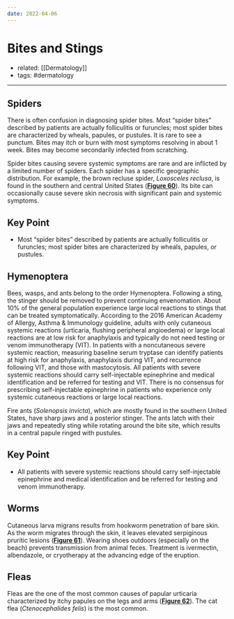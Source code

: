 ```yaml
---
date: 2022-04-06
---
```


# Bites and Stings

- related: [[Dermatology]]
- tags: #dermatology
---

## Spiders

There is often confusion in diagnosing spider bites. Most “spider bites” described by patients are actually folliculitis or furuncles; most spider bites are characterized by wheals, papules, or pustules. It is rare to see a punctum. Bites may itch or burn with most symptoms resolving in about 1 week. Bites may become secondarily infected from scratching.

Spider bites causing severe systemic symptoms are rare and are inflicted by a limited number of spiders. Each spider has a specific geographic distribution. For example, the brown recluse spider, _Loxosceles reclusa_, is found in the southern and central United States (**[Figure 60](https://mksap18.acponline.org/app/topics/dm/figures/mk18_a_dm_f60)**). Its bite can occasionally cause severe skin necrosis with significant pain and systemic symptoms.

## Key Point

- Most “spider bites” described by patients are actually folliculitis or furuncles; most spider bites are characterized by wheals, papules, or pustules.

## Hymenoptera

Bees, wasps, and ants belong to the order Hymenoptera. Following a sting, the stinger should be removed to prevent continuing envenomation. About 10% of the general population experience large local reactions to stings that can be treated symptomatically. According to the 2016 American Academy of Allergy, Asthma & Immunology guideline, adults with only cutaneous systemic reactions (urticaria, flushing peripheral angioedema) or large local reactions are at low risk for anaphylaxis and typically do not need testing or venom immunotherapy (VIT). In patients with a noncutaneous severe systemic reaction, measuring baseline serum tryptase can identify patients at high risk for anaphylaxis, anaphylaxis during VIT, and recurrence following VIT, and those with mastocytosis. All patients with severe systemic reactions should carry self-injectable epinephrine and medical identification and be referred for testing and VIT. There is no consensus for prescribing self-injectable epinephrine in patients who experience only systemic cutaneous reactions or large local reactions.

Fire ants (_Solenopsis invicta_), which are mostly found in the southern United States, have sharp jaws and a posterior stinger. The ants latch with their jaws and repeatedly sting while rotating around the bite site, which results in a central papule ringed with pustules.

## Key Point

- All patients with severe systemic reactions should carry self-injectable epinephrine and medical identification and be referred for testing and venom immunotherapy.

## Worms

Cutaneous larva migrans results from hookworm penetration of bare skin. As the worm migrates through the skin, it leaves elevated serpiginous pruritic lesions (**[Figure 61](https://mksap18.acponline.org/app/topics/dm/figures/mk18_a_dm_f61)**). Wearing shoes outdoors (especially on the beach) prevents transmission from animal feces. Treatment is ivermectin, albendazole, or cryotherapy at the advancing edge of the eruption.

## Fleas

Fleas are the one of the most common causes of papular urticaria characterized by itchy papules on the legs and arms (**[Figure 62](https://mksap18.acponline.org/app/topics/dm/figures/mk18_a_dm_f62)**). The cat flea (_Ctenocephalides felis_) is the most common.
